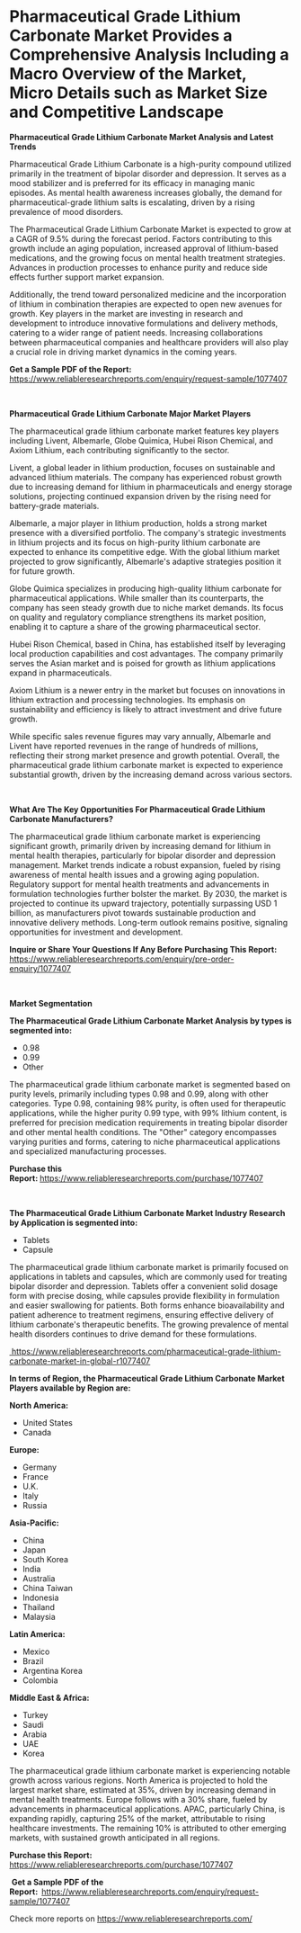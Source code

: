 <p><h1>Pharmaceutical Grade Lithium Carbonate Market Provides a Comprehensive Analysis Including a Macro Overview of the Market, Micro Details such as Market Size and Competitive Landscape</h1></p><p><strong>Pharmaceutical Grade Lithium Carbonate Market Analysis and Latest Trends</strong></p>
<p><p>Pharmaceutical Grade Lithium Carbonate is a high-purity compound utilized primarily in the treatment of bipolar disorder and depression. It serves as a mood stabilizer and is preferred for its efficacy in managing manic episodes. As mental health awareness increases globally, the demand for pharmaceutical-grade lithium salts is escalating, driven by a rising prevalence of mood disorders.</p><p>The Pharmaceutical Grade Lithium Carbonate Market is expected to grow at a CAGR of 9.5% during the forecast period. Factors contributing to this growth include an aging population, increased approval of lithium-based medications, and the growing focus on mental health treatment strategies. Advances in production processes to enhance purity and reduce side effects further support market expansion.</p><p>Additionally, the trend toward personalized medicine and the incorporation of lithium in combination therapies are expected to open new avenues for growth. Key players in the market are investing in research and development to introduce innovative formulations and delivery methods, catering to a wider range of patient needs. Increasing collaborations between pharmaceutical companies and healthcare providers will also play a crucial role in driving market dynamics in the coming years.</p></p>
<p><strong>Get a Sample PDF of the Report:&nbsp;</strong> <a href="https://www.reliableresearchreports.com/enquiry/request-sample/1077407?utm_campaign=2957&utm_medium=2&utm_source=Github&utm_content=ia&utm_term=22032025&utm_id=pharmaceutical-grade-lithium-carbonate">https://www.reliableresearchreports.com/enquiry/request-sample/1077407</a></p>
<p>&nbsp;</p>
<p><strong>Pharmaceutical Grade Lithium Carbonate Major Market Players</strong></p>
<p><p>The pharmaceutical grade lithium carbonate market features key players including Livent, Albemarle, Globe Quimica, Hubei Rison Chemical, and Axiom Lithium, each contributing significantly to the sector.</p><p>Livent, a global leader in lithium production, focuses on sustainable and advanced lithium materials. The company has experienced robust growth due to increasing demand for lithium in pharmaceuticals and energy storage solutions, projecting continued expansion driven by the rising need for battery-grade materials.</p><p>Albemarle, a major player in lithium production, holds a strong market presence with a diversified portfolio. The company's strategic investments in lithium projects and its focus on high-purity lithium carbonate are expected to enhance its competitive edge. With the global lithium market projected to grow significantly, Albemarle's adaptive strategies position it for future growth.</p><p>Globe Quimica specializes in producing high-quality lithium carbonate for pharmaceutical applications. While smaller than its counterparts, the company has seen steady growth due to niche market demands. Its focus on quality and regulatory compliance strengthens its market position, enabling it to capture a share of the growing pharmaceutical sector.</p><p>Hubei Rison Chemical, based in China, has established itself by leveraging local production capabilities and cost advantages. The company primarily serves the Asian market and is poised for growth as lithium applications expand in pharmaceuticals.</p><p>Axiom Lithium is a newer entry in the market but focuses on innovations in lithium extraction and processing technologies. Its emphasis on sustainability and efficiency is likely to attract investment and drive future growth.</p><p>While specific sales revenue figures may vary annually, Albemarle and Livent have reported revenues in the range of hundreds of millions, reflecting their strong market presence and growth potential. Overall, the pharmaceutical grade lithium carbonate market is expected to experience substantial growth, driven by the increasing demand across various sectors.</p></p>
<p>&nbsp;</p>
<p><strong>What Are The Key Opportunities For Pharmaceutical Grade Lithium Carbonate Manufacturers?</strong></p>
<p><p>The pharmaceutical grade lithium carbonate market is experiencing significant growth, primarily driven by increasing demand for lithium in mental health therapies, particularly for bipolar disorder and depression management. Market trends indicate a robust expansion, fueled by rising awareness of mental health issues and a growing aging population. Regulatory support for mental health treatments and advancements in formulation technologies further bolster the market. By 2030, the market is projected to continue its upward trajectory, potentially surpassing USD 1 billion, as manufacturers pivot towards sustainable production and innovative delivery methods. Long-term outlook remains positive, signaling opportunities for investment and development.</p></p>
<p><strong>Inquire or Share Your Questions If Any Before Purchasing This Report:</strong> <a href="https://www.reliableresearchreports.com/enquiry/pre-order-enquiry/1077407?utm_campaign=2957&utm_medium=2&utm_source=Github&utm_content=ia&utm_term=22032025&utm_id=pharmaceutical-grade-lithium-carbonate">https://www.reliableresearchreports.com/enquiry/pre-order-enquiry/1077407</a></p>
<p>&nbsp;</p>
<p><strong>Market Segmentation</strong></p>
<p><strong>The Pharmaceutical Grade Lithium Carbonate Market Analysis by types is segmented into:</strong></p>
<p><ul><li>0.98</li><li>0.99</li><li>Other</li></ul></p>
<p><p>The pharmaceutical grade lithium carbonate market is segmented based on purity levels, primarily including types 0.98 and 0.99, along with other categories. Type 0.98, containing 98% purity, is often used for therapeutic applications, while the higher purity 0.99 type, with 99% lithium content, is preferred for precision medication requirements in treating bipolar disorder and other mental health conditions. The "Other" category encompasses varying purities and forms, catering to niche pharmaceutical applications and specialized manufacturing processes.</p></p>
<p><strong>Purchase this Report:&nbsp;</strong><a href="https://www.reliableresearchreports.com/purchase/1077407?utm_campaign=2957&utm_medium=2&utm_source=Github&utm_content=ia&utm_term=22032025&utm_id=pharmaceutical-grade-lithium-carbonate">https://www.reliableresearchreports.com/purchase/1077407</a></p>
<p>&nbsp;</p>
<p><strong>The Pharmaceutical Grade Lithium Carbonate Market Industry Research by Application is segmented into:</strong></p>
<p><ul><li>Tablets</li><li>Capsule</li></ul></p>
<p><p>The pharmaceutical grade lithium carbonate market is primarily focused on applications in tablets and capsules, which are commonly used for treating bipolar disorder and depression. Tablets offer a convenient solid dosage form with precise dosing, while capsules provide flexibility in formulation and easier swallowing for patients. Both forms enhance bioavailability and patient adherence to treatment regimens, ensuring effective delivery of lithium carbonate's therapeutic benefits. The growing prevalence of mental health disorders continues to drive demand for these formulations.</p></p>
<p><a href="https://www.reliableresearchreports.com/pharmaceutical-grade-lithium-carbonate-market-in-global-r1077407?utm_campaign=2957&utm_medium=2&utm_source=Github&utm_content=ia&utm_term=22032025&utm_id=pharmaceutical-grade-lithium-carbonate">&nbsp;https://www.reliableresearchreports.com/pharmaceutical-grade-lithium-carbonate-market-in-global-r1077407</a></p>
<p><strong>In terms of Region, the Pharmaceutical Grade Lithium Carbonate Market Players available by Region are:</strong></p>
<p>
    <p> <strong> North America: </strong>
        <ul>
            <li>United States</li>
            <li>Canada</li>
        </ul>
        </p> 
    <p> <strong> Europe: </strong>
        <ul>
            <li>Germany</li>
            <li>France</li>
            <li>U.K.</li>
            <li>Italy</li>
            <li>Russia</li>
        </ul>
        </p> 
    <p> <strong> Asia-Pacific: </strong>
        <ul>
            <li>China</li>
            <li>Japan</li>
            <li>South Korea</li>
            <li>India</li>
            <li>Australia</li>
            <li>China Taiwan</li>
            <li>Indonesia</li>
            <li>Thailand</li>
            <li>Malaysia</li>
        </ul>
        </p> 
    <p> <strong> Latin America: </strong>
        <ul>
            <li>Mexico</li>
            <li>Brazil</li>
            <li>Argentina Korea</li>
            <li>Colombia</li>
        </ul>
        </p> 
    <p> <strong> Middle East & Africa: </strong>
        <ul>
            <li>Turkey</li>
            <li>Saudi</li>
            <li>Arabia</li>
            <li>UAE</li>
            <li>Korea</li>
        </ul>
    </p>
    </p>
<p><p>The pharmaceutical grade lithium carbonate market is experiencing notable growth across various regions. North America is projected to hold the largest market share, estimated at 35%, driven by increasing demand in mental health treatments. Europe follows with a 30% share, fueled by advancements in pharmaceutical applications. APAC, particularly China, is expanding rapidly, capturing 25% of the market, attributable to rising healthcare investments. The remaining 10% is attributed to other emerging markets, with sustained growth anticipated in all regions.</p></p>
<p><strong>Purchase this Report: </strong><a href="https://www.reliableresearchreports.com/purchase/1077407?utm_campaign=2957&utm_medium=2&utm_source=Github&utm_content=ia&utm_term=22032025&utm_id=pharmaceutical-grade-lithium-carbonate">https://www.reliableresearchreports.com/purchase/1077407</a></p>
<p>&nbsp;<strong>Get a Sample PDF of the Report:&nbsp;&nbsp;</strong><a href="https://www.reliableresearchreports.com/enquiry/request-sample/1077407?utm_campaign=2957&utm_medium=2&utm_source=Github&utm_content=ia&utm_term=22032025&utm_id=pharmaceutical-grade-lithium-carbonate">https://www.reliableresearchreports.com/enquiry/request-sample/1077407</a></p>
<p><strong></strong></p>
<p>Check more reports on <a href="https://www.reliableresearchreports.com/?utm_campaign=2957&utm_medium=2&utm_source=Github&utm_content=ia&utm_term=22032025&utm_id=pharmaceutical-grade-lithium-carbonate">https://www.reliableresearchreports.com/</a></p>